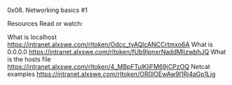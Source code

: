 0x08. Networking basics #1

Resources
Read or watch:

What is localhost https://intranet.alxswe.com/rltoken/Odcc_tyAQlcANCCrtmxo6A
What is 0.0.0.0 https://intranet.alxswe.com/rltoken/fUb9IpnxrNaddMljzwbhJQ
What is the hosts file https://intranet.alxswe.com/rltoken/4_MBpFTulKliFM69jCPzOQ
Netcat examples https://intranet.alxswe.com/rltoken/OR0lOEwAw9I1Rj4aGp1Ljg
